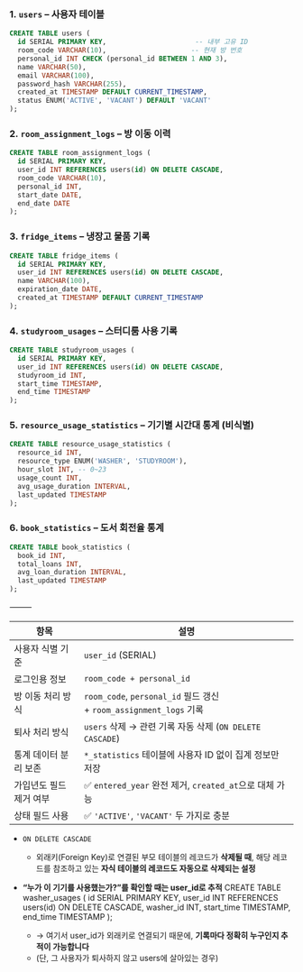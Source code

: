 
### 1. `users` – 사용자 테이블

```sql
CREATE TABLE users (
  id SERIAL PRIMARY KEY,                      -- 내부 고유 ID
  room_code VARCHAR(10),                     -- 현재 방 번호
  personal_id INT CHECK (personal_id BETWEEN 1 AND 3),
  name VARCHAR(50),
  email VARCHAR(100),
  password_hash VARCHAR(255),
  created_at TIMESTAMP DEFAULT CURRENT_TIMESTAMP,
  status ENUM('ACTIVE', 'VACANT') DEFAULT 'VACANT'
);
```

### 2. `room_assignment_logs` – 방 이동 이력

```sql
CREATE TABLE room_assignment_logs (
  id SERIAL PRIMARY KEY,
  user_id INT REFERENCES users(id) ON DELETE CASCADE,
  room_code VARCHAR(10),
  personal_id INT,
  start_date DATE,
  end_date DATE
);
```

### 3. `fridge_items` – 냉장고 물품 기록

```sql
CREATE TABLE fridge_items (
  id SERIAL PRIMARY KEY,
  user_id INT REFERENCES users(id) ON DELETE CASCADE,
  name VARCHAR(100),
  expiration_date DATE,
  created_at TIMESTAMP DEFAULT CURRENT_TIMESTAMP
);
```

### 4. `studyroom_usages` – 스터디룸 사용 기록

```sql
CREATE TABLE studyroom_usages (
  id SERIAL PRIMARY KEY,
  user_id INT REFERENCES users(id) ON DELETE CASCADE,
  studyroom_id INT,
  start_time TIMESTAMP,
  end_time TIMESTAMP
);
```

### 5. `resource_usage_statistics` – 기기별 시간대 통계 (비식별)

```sql
CREATE TABLE resource_usage_statistics (
  resource_id INT,
  resource_type ENUM('WASHER', 'STUDYROOM'),
  hour_slot INT, -- 0~23
  usage_count INT,
  avg_usage_duration INTERVAL,
  last_updated TIMESTAMP
);
```

### 6. `book_statistics` – 도서 회전율 통계

```sql
CREATE TABLE book_statistics (
  book_id INT,
  total_loans INT,
  avg_loan_duration INTERVAL,
  last_updated TIMESTAMP
);
```

⸻

| 항목            | 설명                                                           |
| ------------- | ------------------------------------------------------------ |
| 사용자 식별 기준     | `user_id` (SERIAL)                                           |
| 로그인용 정보       | `room_code + personal_id`                                    |
| 방 이동 처리 방식    | `room_code`, `personal_id` 필드 갱신 + `room_assignment_logs` 기록 |
| 퇴사 처리 방식      | `users` 삭제 → 관련 기록 자동 삭제 (`ON DELETE CASCADE`)               |
| 통계 데이터 분리 보존  | `*_statistics` 테이블에 사용자 ID 없이 집계 정보만 저장                      |
| 가입년도 필드 제거 여부 | ✅ `entered_year` 완전 제거, `created_at`으로 대체 가능                 |
| 상태 필드 사용      | ✅ `'ACTIVE'`, `'VACANT'` 두 가지로 충분                            |
- `ON DELETE CASCADE`
	- 외래키(Foreign Key)로 연결된 부모 테이블의 레코드가 **삭제될 때**, 해당 레코드를 참조하고 있는 **자식 테이블의 레코드도 자동으로 삭제되는 설정**

- **“누가 이 기기를 사용했는가?”를 확인할 때는 user_id로 추적**
	CREATE TABLE washer_usages (
	  id SERIAL PRIMARY KEY,
	  user_id INT REFERENCES users(id) ON DELETE CASCADE,
	  washer_id INT,
	  start_time TIMESTAMP,
	  end_time TIMESTAMP
	);
	- → 여기서 user_id가 외래키로 연결되기 때문에, **기록마다 정확히 누구인지 추적이 가능합니다**
	- (단, 그 사용자가 퇴사하지 않고 users에 살아있는 경우)
